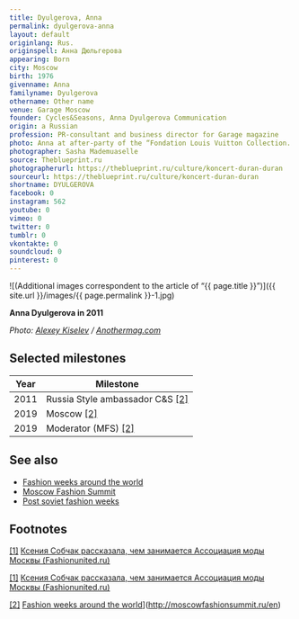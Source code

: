 ```yaml
---
title: Dyulgerova, Anna
permalink: dyulgerova-anna
layout: default
originlang: Rus.
originspell: Анна Дюльгерова
appearing: Born
city: Moscow
birth: 1976
givenname: Anna
familyname: Dyulgerova
othername: Other name
venue: Garage Moscow
founder: Cycles&Seasons, Anna Dyulgerova Communication
origin: a Russian
profession: PR-consultant and business director for Garage magazine
photo: Anna at after-party of the “Fondation Louis Vuitton Collection. Favorites" exhibition at Strelka Bar
photographer: Sasha Mademuaselle
source: Theblueprint.ru
photographerurl: https://theblueprint.ru/culture/koncert-duran-duran
sourceurl: https://theblueprint.ru/culture/koncert-duran-duran
shortname: DYULGEROVA
facebook: 0
instagram: 562
youtube: 0
vimeo: 0
twitter: 0
tumblr: 0
vkontakte: 0
soundcloud: 0
pinterest: 0
---
```



![(Additional images correspondent to the article of “{{ page.title }}”)]({{ site.url }}/images/{{ page.permalink }}-1.jpg)

**Anna Dyulgerova in 2011**

*Photo: [Alexey Kiselev](https://origin.anothermag.com/fashion-beauty/1087/anna-dyulgerova-cycles-and-seasons) / [Anothermag.com](https://origin.anothermag.com/fashion-beauty/1087/anna-dyulgerova-cycles-and-seasons)*

## Selected milestones

|Year|Milestone|
|-|-|
|2011|Russia Style ambassador C&S <span id="a2">[\[2\]](#f2)</span>
|2019|Moscow <span id="a2">[\[2\]](#f2)</span>|
|2019|Moderator (MFS) <span id="a2">[\[2\]](#f2)</span>|

## See also

+ [Fashion weeks around the world](fashion-weeks-around-the-world)
+ [Moscow Fashion Summit](moscow-fashion-summit)
+ [Post soviet fashion weeks](post-soviet-fashion-weeks)

## Footnotes

[[1]](#a1) <span id="f1"></span> [Ксения Собчак рассказала, чем занимается Ассоциация моды Москвы (Fashionunited.ru)](https://fashionunited.ru/novostee/beeznyes/kseniya-sobchak-rasskazala-chem-zanimaetsya-assotsiatsiya-mody-moskvy/2019060725962)

[[1]](#a1) <span id="f1"></span> [Ксения Собчак рассказала, чем занимается Ассоциация моды Москвы (Fashionunited.ru)](https://fashionunited.ru/novostee/beeznyes/kseniya-sobchak-rasskazala-chem-zanimaetsya-assotsiatsiya-mody-moskvy/2019060725962)

[[2]](#a2) <span id="f2"></span> [Fashion weeks around the world](Moscowfashionsummit.ru)](http://moscowfashionsummit.ru/en)
